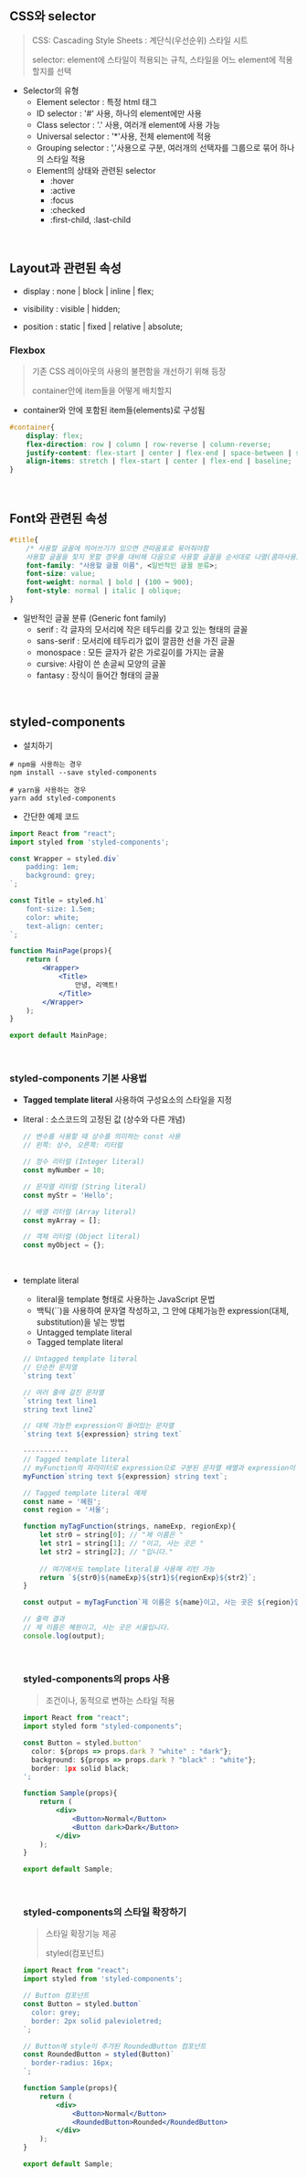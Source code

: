 ## CSS와 selector

> CSS: Cascading Style Sheets : 계단식(우선순위) 스타일 시트
>
> selector: element에 스타일이 적용되는 규칙, 스타일을 어느 element에 적용할지를 선택

- Selector의 유형
  - Element selector : 특정 html 태그
  - ID selector : '#' 사용, 하나의 element에만 사용
  - Class selector : '.' 사용, 여러개 element에 사용 가능
  - Universal selector : '*'사용, 전체 element에 적용
  - Grouping selector : ','사용으로 구분, 여러개의 선택자를 그룹으로 묶어 하나의 스타일 적용
  - Element의 상태와 관련된 selector
    - :hover
    - :active
    - :focus
    - :checked
    - :first-child, :last-child

<br>

## Layout과 관련된 속성

- display : none | block | inline | flex;

- visibility : visible | hidden;

- position : static | fixed | relative | absolute;

### Flexbox

> 기존 CSS 레이아웃의 사용의 불편함을 개선하기 위해 등장
>
> container안에 item들을 어떻게 배치할지

- container와 안에 포함된 item들(elements)로 구성됨

```css
#container{
    display: flex;
    flex-direction: row | column | row-reverse | column-reverse;
    justify-content: flex-start | center | flex-end | space-between | space-around;
    align-items: stretch | flex-start | center | flex-end | baseline;
}
```

<br>

## Font와 관련된 속성

```css
#title{
    /* 사용할 글꼴에 띄어쓰기가 있으면 큰따옴표로 묶어줘야함
    사용할 글꼴을 찾지 못할 경우를 대비해 다음으로 사용할 글꼴을 순서대로 나열(콤마사용) */
    font-family: "사용할 글꼴 이름", <일반적인 글꼴 분류>;
    font-size: value;
    font-weight: normal | bold | (100 ~ 900); 
    font-style: normal | italic | oblique;
}
```

- 일반적인 글꼴 분류 (Generic font family)
  - serif : 각 글자의 모서리에 작은 테두리를 갖고 있는 형태의 글꼴
  - sans-serif : 모서리에 테두리가 없이 깔끔한 선을 가진 글꼴
  - monospace : 모든 글자가 같은 가로길이를 가지는 글꼴
  - cursive: 사람이 쓴 손글씨 모양의 글꼴
  - fantasy : 장식이 들어간 형태의 글꼴

<br>

## styled-components

- 설치하기

```
# npm을 사용하는 경우
npm install --save styled-components

# yarn을 사용하는 경우
yarn add styled-components
```

- 간단한 예제 코드

```jsx
import React from "react";
import styled from 'styled-components';

const Wrapper = styled.div`
	padding: 1em;
	background: grey;
`;

const Title = styled.h1`
	font-size: 1.5em;
	color: white;
	text-align: center;
`;

function MainPage(props){
    return (
        <Wrapper>
            <Title>
            	안녕, 리액트!
            </Title>
        </Wrapper>
    );
}

export default MainPage;
```

<br>

### styled-components 기본 사용법

- **Tagged template literal** 사용하여 구성요소의 스타일을 지정

- literal : 소스코드의 고정된 값 (상수와 다른 개념)

  ```jsx
  // 변수를 사용할 때 상수를 의미하는 const 사용
  // 왼쪽: 상수, 오른쪽: 리터럴
  
  // 정수 리터럴 (Integer literal)
  const myNumber = 10;
  
  // 문자열 리터럴 (String literal)
  const myStr = 'Hello';
  
  // 배열 리터럴 (Array literal)
  const myArray = [];
  
  // 객체 리터럴 (Object literal)
  const myObject = {};
  ```

  <br>

- template literal

  - literal을 template 형태로 사용하는 JavaScript 문법
  - 백틱(``)을 사용하여 문자열 작성하고, 그 안에 대체가능한 expression(대체, substitution)을 넣는 방법
  - Untagged template literal
  - Tagged template literal

  ```jsx
  // Untagged template literal
  // 단순한 문자열
  `string text`
  
  // 여러 줄에 걸친 문자열
  `string text line1
  string text line2`
  
  // 대체 가능한 expression이 들어있는 문자열
  `string text ${expression} string text`
  
  -----------
  // Tagged template literal
  // myFunction의 파라미터로 expression으로 구분된 문자열 배열과 expression이 순서대로 들어간 형태로 호출됨
  myFunction`string text ${expression} string text`;
  
  // Tagged template literal 예제
  const name = '혜원';
  const region = '서울';
  
  function myTagFunction(strings, nameExp, regionExp){
      let str0 = string[0]; // "제 이름은 "
      let str1 = string[1]; // "이고, 사는 곳은 "
      let str2 = string[2]; // "입니다."
      
      // 여기에서도 template literal을 사용해 리턴 가능
      return `${str0}${nameExp}${str1}${regionExp}${str2}`;
  }
  
  const output = myTagFunction`제 이름은 ${name}이고, 사는 곳은 ${region}입니다.`;
  
  // 출력 결과
  // 제 이름은 혜원이고, 사는 곳은 서울입니다.
  console.log(output);
  ```

  <br>

  ### styled-components의 props 사용

  > 조건이나, 동적으로 변하는 스타일 적용

  ```jsx
  import React from "react";
  import styled form "styled-components";
  
  const Button = styled.button'
  	color: ${props => props.dark ? "white" : "dark"};
  	background: ${props => props.dark ? "black" : "white"};
  	border: 1px solid black;
  ';
  
  function Sample(props){
      return (
          <div>
              <Button>Normal</Button>
              <Button dark>Dark</Button>
          </div>
      );
  }
  
  export default Sample;
  ```

  <br>

  ### styled-components의 스타일 확장하기

  > 스타일 확장기능 제공
  >
  > styled(컴포넌트)

  ```jsx
  import React from "react";
  import styled from 'styled-components';
  
  // Button 컴포넌트
  const Button = styled.button`
  	color: grey;
  	border: 2px solid palevioletred;
  `;
  
  // Button에 style이 추가된 RoundedButton 컴포넌트
  const RoundedButton = styled(Button)`
  	border-radius: 16px;
  `;
  
  function Sample(props){
      return (
          <div>
              <Button>Normal</Button>
              <RoundedButton>Rounded</RoundedButton>
          </div>
      );
  }
  
  export default Sample;
  ```

  